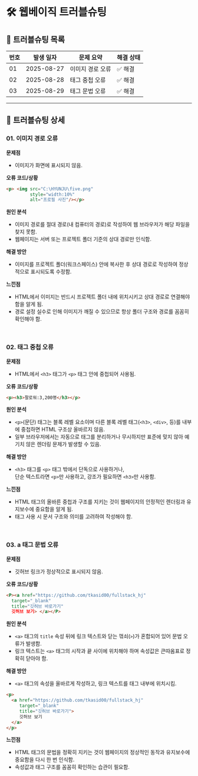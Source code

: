 # 🛠️ 웹베이직 트러블슈팅

## 📌 트러블슈팅 목록

| 번호 | 발생 일자 | 문제 요약           | 해결 상태 |
|------|----------|--------------------|-----------|
| 01   |2025-08-27| 이미지 경로 오류    | ✅ 해결    |
| 02   |2025-08-28| 태그 중첩 오류      | ✅ 해결    |
| 03   |2025-08-29| 태그 문법 오류      | ✅ 해결    |

---

## 📝 트러블슈팅 상세

### 01. 이미지 경로 오류

**문제점**  
- 이미지가 화면에 표시되지 않음.

**오류 코드/상황**  
```html
<p> <img src="C:\HYUNJU\five.png"
         style="width:10%"
         alt="프로필 사진"/></p>
```

**원인 분석**  
- 이미지 경로를 절대 경로(내 컴퓨터의 경로)로 작성하여 웹 브라우저가 해당 파일을 찾지 못함.
- 웹페이지는 서버 또는 프로젝트 폴더 기준의 상대 경로만 인식함.

**해결 방안**  
- 이미지를 프로젝트 폴더(워크스페이스) 안에 복사한 후 상대 경로로 작성하여 정상적으로 표시되도록 수정함.

**느낀점**  
- HTML에서 이미지는 반드시 프로젝트 폴더 내에 위치시키고 상대 경로로 연결해야 함을 알게 됨.
- 경로 설정 실수로 인해 이미지가 깨질 수 있으므로 항상 폴더 구조와 경로를 꼼꼼히 확인해야 함.

<br/>

### 02. 태그 중첩 오류

**문제점**  
- HTML에서 `<h3>` 태그가 `<p>` 태그 안에 중첩되어 사용됨.

**오류 코드/상황**  
```html
<p><h3>팔로워:3,200명</h3></p>
```

**원인 분석**  
- `<p>`(문단) 태그는 블록 레벨 요소이며 다른 블록 레벨 태그(`<h3>`, `<div>`, 등)를 내부에 중첩하면 HTML 구조상 올바르지 않음.
- 일부 브라우저에서는 자동으로 태그를 분리하거나 무시하지만 표준에 맞지 않아 예기치 않은 렌더링 문제가 발생할 수 있음.

**해결 방안**  
- `<h3>` 태그를 `<p>` 태그 밖에서 단독으로 사용하거나,  
  단순 텍스트라면 `<p>`만 사용하고, 강조가 필요하면 `<h3>`만 사용함.

**느낀점**  
- HTML 태그의 올바른 중첩과 구조를 지키는 것이 웹페이지의 안정적인 렌더링과 유지보수에 중요함을 알게 됨.
- 태그 사용 시 문서 구조와 의미를 고려하여 작성해야 함.

<br/>

### 03. a 태그 문법 오류

**문제점**  
- 깃허브 링크가 정상적으로 표시되지 않음.

**오류 코드/상황**  
```html
<P><a href="https://github.com/tkasid00/fullstack_hj"
  target="_blank"
  title="깃허브 바로가기"
  깃허브 보기> </a></P>
```

**원인 분석**  
- `<a>` 태그의 `title` 속성 뒤에 링크 텍스트와 닫는 꺾쇠(`>`)가 혼합되어 있어 문법 오류가 발생함.
- 링크 텍스트는 `<a>` 태그의 시작과 끝 사이에 위치해야 하며 속성값은 큰따옴표로 정확히 닫아야 함.

**해결 방안**  
- `<a>` 태그의 속성을 올바르게 작성하고, 링크 텍스트를 태그 내부에 위치시킴.
```html
<p>
  <a href="https://github.com/tkasid00/fullstack_hj"
     target="_blank"
     title="깃허브 바로가기">
     깃허브 보기
  </a>
</p>
```

**느낀점**  
- HTML 태그의 문법을 정확히 지키는 것이 웹페이지의 정상적인 동작과 유지보수에 중요함을 다시 한 번 인식함.
- 속성값과 태그 구조를 꼼꼼히 확인하는 습관이 필요함.

